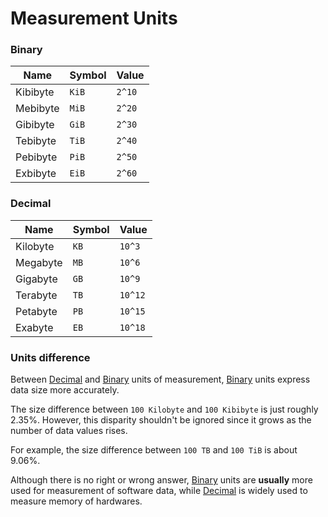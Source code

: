 # Measurement Units

### Binary

| Name     | Symbol | Value  |
| -------- | ------ | ------ |
| Kibibyte | `KiB`  | `2^10` |
| Mebibyte | `MiB`  | `2^20` |
| Gibibyte | `GiB`  | `2^30` |
| Tebibyte | `TiB`  | `2^40` |
| Pebibyte | `PiB`  | `2^50` |
| Exbibyte | `EiB`  | `2^60` |

### Decimal

| Name     | Symbol | Value   |
| -------- | ------ | ------- |
| Kilobyte | `KB`   | `10^3`  |
| Megabyte | `MB`   | `10^6`  |
| Gigabyte | `GB`   | `10^9`  |
| Terabyte | `TB`   | `10^12` |
| Petabyte | `PB`   | `10^15` |
| Exabyte  | `EB`   | `10^18` |

### Units difference

Between [Decimal](#decimal) and [Binary](#binary) units of measurement, [Binary](#binary) units express data size more accurately.

The size difference between `100 Kilobyte` and `100 Kibibyte` is just roughly 2.35%. However, this disparity shouldn't be ignored since it grows as the number of data values rises.

For example, the size difference between `100 TB` and `100 TiB` is about 9.06%.

Although there is no right or wrong answer, [Binary](#binary) units are **usually** more used for measurement of software data, while [Decimal](#decimal) is widely used to measure memory of hardwares.
